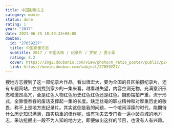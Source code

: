 ```yaml
---
title: 中国影像方志
category: movie
status: done
rating: 1
year: "2017"
date: 2021-06-25 18:49:33+08:00
douban:
  id: "27059227"
  title: 中国影像方志
  subtitle: 2017 / 中国大陆 / 纪录片 / 罗安 / 贾小军
  rating: 8.2
  cover: https://img2.doubanio.com/view/photo/m_ratio_poster/public/p2461097792.jpg
  link: https://movie.douban.com/subject/27059227/
---
```


搜地方志搜到了这一部纪录片作品。看似很宏大，要为全国的县区拍摄纪录片，还有专题网站，立刻找到家乡的一集来看。越看越失望，内容空洞无物，充满意识形态和激昂高亢，全是红色人物红色历史红色红色还是红色。摄影摆拍严重，流于形式，全靠慢吞吞的废话支撑起一集的长度。缺乏丝毫的职业精神和对厚重历史的敬畏，称不上是地方志纪录片。其实这倒是我的问题，一个喧闹浮躁的时代，能期待什么历史知识满满，踏实稳重的佳作呢，谁有功夫去专门看一遍小破县城的地方志，采访挖掘出一段不为人知的地方史，即便做出这样的节目，也没有人有兴趣。
